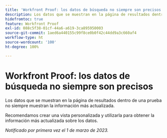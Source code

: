 ```yaml
---
title: 'Workfront Proof: los datos de búsqueda no siempre son precisos'
description: Los datos que se muestran en la página de resultados dentro de una prueba no siempre muestran la información más actualizada. Se recomienda crear una vista personalizada y utilizarla para obtener la información más actualizada sobre sus datos.
hidefromtoc: true
feature: Workfront Proof
exl-id: 088c5f38-01cf-44a6-a619-3ca895950003
source-git-commit: 1aed6a440155c99f8ce0b0f42c44dd9a3c660af4
workflow-type: ht
source-wordcount: '100'
ht-degree: 100%

---
```


# Workfront Proof: los datos de búsqueda no siempre son precisos

Los datos que se muestran en la página de resultados dentro de una prueba no siempre muestran la información más actualizada.

Recomendamos crear una vista personalizada y utilizarla para obtener la información más actualizada sobre los datos.

_Notificado por primera vez el 1 de marzo de 2023._
